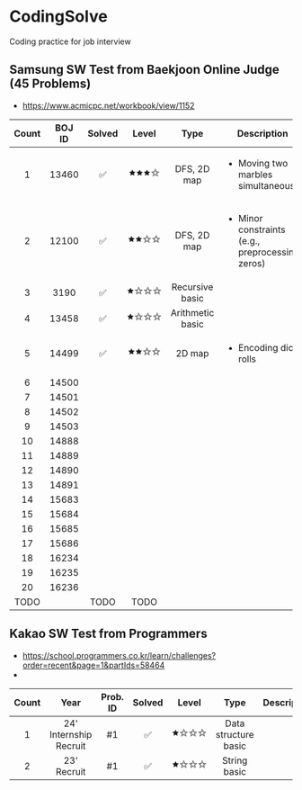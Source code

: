 # CodingSolve
Coding practice for job interview

## Samsung SW Test from Baekjoon Online Judge (45 Problems)
- https://www.acmicpc.net/workbook/view/1152

| Count | BOJ ID | Solved | Level | Type       | Description                                             |
|:------:|:--------:|:--------:|:------------:|:------------:|---------------------------------------------------------|
|1|13460|✅|🟊🟊🟊✩| DFS, 2D map | <ul><li>Moving two marbles simultaneously</li></ul> |
|2|12100|✅|🟊🟊✩✩| DFS, 2D map | <ul><li>Minor constraints (e.g., preprocessing zeros)</li></ul> |
|3|3190|✅|🟊✩✩✩| Recursive basic ||
|4|13458|✅|🟊✩✩✩| Arithmetic basic ||
|5|14499|✅|🟊🟊✩✩| 2D map | <ul><li>Encoding dice rolls</li></ul> |
|6|14500| |  | |
|7|14501| |  | |
|8|14502| |  | |
|9|14503| |  | |
|10|14888| |  | |
|11|14889| |  | |
|12|14890| |  | |
|13|14891| |  | |
|14|15683| |  | |
|15|15684| |  | |
|16|15685| |  | |
|17|15686| |  | |
|18|16234| |  | |
|19|16235| |  | |
|20|16236| |  | |
|TODO|| TODO | TODO |

## Kakao SW Test from Programmers
- https://school.programmers.co.kr/learn/challenges?order=recent&page=1&partIds=58464
- 
| Count | Year | Prob. ID | Solved | Level | Type       | Description                                             |
|:------:|:--------:|:--------:|:--------:|:------------:|:------------:|---------------------------------------------------------|
|1| 24' Internship Recruit | #1 |✅|🟊✩✩✩| Data structure basic | |
|2| 23' Recruit | #1 |✅|🟊✩✩✩| String basic | |
